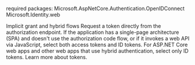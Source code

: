 required packages:
 Microsoft.AspNetCore.Authentication.OpenIDConnect
 Microsoft.Identity.web

Implicit grant and hybrid flows
Request a token directly from the authorization endpoint. If the application has a
single-page architecture (SPA) and doesn't use the authorization code flow, or if it
invokes a web API via JavaScript, select both access tokens and ID tokens. For ASP.NET Core
web apps and other web apps that use hybrid authentication, 
select only ID tokens. Learn more about tokens.